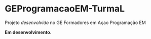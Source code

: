 # GEProgramacaoEM-TurmaL 
Projeto  *desenvolvido* no GE Formadores em Açao Programação EM


<b>Em desenvolvimento.</b>
